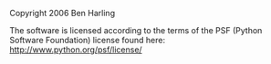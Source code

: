 Copyright 2006 Ben Harling

The software is licensed according to the terms of the PSF (Python Software Foundation) license found here: http://www.python.org/psf/license/